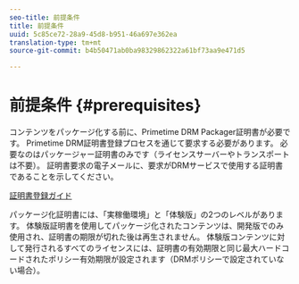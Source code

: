 ```yaml
---
seo-title: 前提条件
title: 前提条件
uuid: 5c85ce72-28a9-45d8-b951-46a697e362ea
translation-type: tm+mt
source-git-commit: b4b50471ab0ba98329862322a61bf73aa9e471d5

---
```



# 前提条件 {#prerequisites}

コンテンツをパッケージ化する前に、Primetime DRM Packager証明書が必要です。 Primetime DRM証明書登録プロセスを通じて要求する必要があります。 必要なのはパッケージャー証明書のみです（ライセンスサーバーやトランスポートは不要）。 証明書要求の電子メールに、要求がDRMサービスで使用する証明書であることを示してください。

[証明書登録ガイド](../../digital-rights-management/certificate-enrollment-guide/about-certs.md)

パッケージ化証明書には、「実稼働環境」と「体験版」の2つのレベルがあります。 体験版証明書を使用してパッケージ化されたコンテンツは、開発版でのみ使用され、証明書の期限が切れた後は再生されません。 体験版コンテンツに対して発行されるすべてのライセンスには、証明書の有効期限と同じ最大ハードコードされたポリシー有効期限が設定されます（DRMポリシーで設定されていない場合）。
